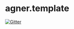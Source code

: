 # agner.template

[![Gitter](https://badges.gitter.im/agner/agner.template.svg)](https://gitter.im/agner/agner.template?utm_source=badge&utm_medium=badge&utm_campaign=pr-badge&utm_content=badge)